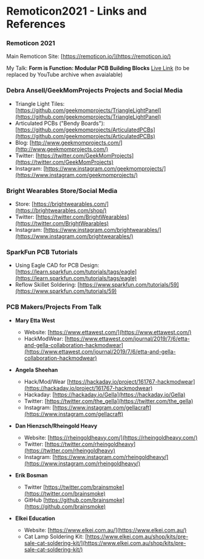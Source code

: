 # Remoticon2021 - Links and References

### Remoticon 2021
Main Remoticon Site: [https://remoticon.io/](https://remoticon.io/)

My Talk: **Form is Function: Modular PCB Building Blocks** [Live Link](https://remoticon.io/#Live) (to be replaced by YouTube archive when avaialable)

### Debra Ansell/GeekMomProjects Projects and Social Media
- Triangle Light Tiles: [https://github.com/geekmomprojects/TriangleLightPanel](https://github.com/geekmomprojects/TriangleLightPanel)
- Articulated PCBs ("Bendy Boards"): [https://github.com/geekmomprojects/ArticulatedPCBs](https://github.com/geekmomprojects/ArticulatedPCBs)
- Blog: [http://www.geekmomprojects.com/](http://www.geekmomprojects.com/)
- Twitter: [https://twitter.com/GeekMomProjects](https://twitter.com/GeekMomProjects)
- Instagram: [https://www.instagram.com/geekmomprojects/](https://www.instagram.com/geekmomprojects/)

### Bright Wearables Store/Social Media
- Store: [https://brightwearables.com/](https://brightwearables.com/shop/)
- Twitter: [https://twitter.com/BrightWearables](https://twitter.com/BrightWearables)
- Instagram: [https://www.instagram.com/brightwearables/](https://www.instagram.com/brightwearables/)

### SparkFun PCB Tutorials
- Using Eagle CAD for PCB Design: [https://learn.sparkfun.com/tutorials/tags/eagle](https://learn.sparkfun.com/tutorials/tags/eagle)
- Reflow Skillet Soldering: [https://www.sparkfun.com/tutorials/59](https://www.sparkfun.com/tutorials/59)

### PCB Makers/Projects From Talk
- **Mary Etta West**
  - Website: [https://www.ettawest.com/](https://www.ettawest.com/)
  - HackModWear: [https://www.ettawest.com/journal/2019/7/6/etta-and-gella-collaboration-hackmodwear](https://www.ettawest.com/journal/2019/7/6/etta-and-gella-collaboration-hackmodwear)

- **Angela Sheehan**
  - Hack/Mod/Wear [https://hackaday.io/project/161767-hackmodwear](https://hackaday.io/project/161767-hackmodwear)
  - Hackaday: [https://hackaday.io/Gella](https://hackaday.io/Gella)
  - Twitter: [https://twitter.com/the_gella](https://twitter.com/the_gella)
  - Instagram: [https://www.instagram.com/gellacraft](https://www.instagram.com/gellacraft)
- **Dan Hienzsch/Rheingold Heavy**
  - Website: [https://rheingoldheavy.com/](https://rheingoldheavy.com/)
  - Twitter: [https://twitter.com/rheingoldheavy](https://twitter.com/rheingoldheavy)
  - Instagram: [https://www.instagram.com/rheingoldheavy/](https://www.instagram.com/rheingoldheavy/)
 
- **Erik Bosman**
  - Twitter [https://twitter.com/brainsmoke](https://twitter.com/brainsmoke)
  - GitHub [https://github.com/brainsmoke](https://github.com/brainsmoke)
 
 - **Elkei Education**
   - Website: [https://www.elkei.com.au/](https://www.elkei.com.au/)
   - Cat Lamp Soldering Kit: [https://www.elkei.com.au/shop/kits/pre-sale-cat-soldering-kit/](https://www.elkei.com.au/shop/kits/pre-sale-cat-soldering-kit/)



